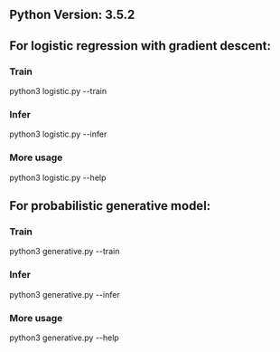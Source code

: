 ## Python Version: 3.5.2
## For logistic regression with gradient descent:
### Train
python3 logistic.py --train
### Infer
python3 logistic.py --infer
### More usage
python3 logistic.py --help

## For probabilistic generative model:
### Train
python3 generative.py --train
### Infer
python3 generative.py --infer
### More usage
python3 generative.py --help
